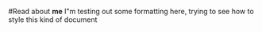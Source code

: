 #Read about **me**
I"m testing out some formatting here, trying to see how to style this kind of document
